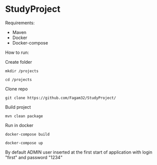 # StudyProject

Requirements:

 + Maven
 + Docker
 + Docker-compose
 
How to run:

Create folder

`mkdir /projects`

`cd /projects`

Clone repo

`git clone https://github.com/Fagam32/StudyProject/`

Build project

`mvn clean package`

Run in docker

`docker-compose build`

`docker-compose up`

By default ADMIN user inserted at the first start of application with login "first" and password "1234"
